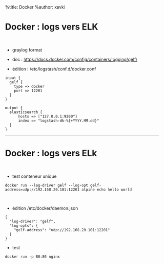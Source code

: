 %title: Docker
%author: xavki

# Docker : logs vers ELK

<br>


* graylog format

* doc : https://docs.docker.com/config/containers/logging/gelf/

* édition : /etc/logstash/conf.d/docker.conf 

```
input {
  gelf {
    type => docker
    port => 12201
  }
}

output {
  elasticsearch {
      hosts => ["127.0.0.1:9200"]
      index => "logstash-dk-%{+YYYY.MM.dd}"
  }
}
```

--------------------------------------------------------------------------------------


# Docker : logs vers ELk


<br>


* test conteneur unique

```
docker run --log-driver gelf --log-opt gelf-address=udp://192.168.20.101:12201 alpine echo hello world
```

<br>



* édition /etc/docker/daemon.json

```
{
  "log-driver": "gelf",
  "log-opts": {
    "gelf-address": "udp://192.168.20.101:12201"
  }
}
```

* test

```
docker run -p 80:80 nginx
```
